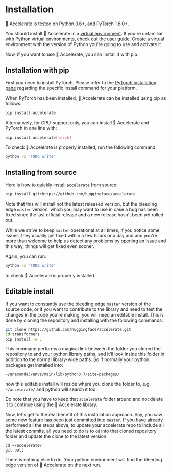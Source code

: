 <!---
Copyright 2021 The HuggingFace Team. All rights reserved.

Licensed under the Apache License, Version 2.0 (the "License");
you may not use this file except in compliance with the License.
You may obtain a copy of the License at

    http://www.apache.org/licenses/LICENSE-2.0

Unless required by applicable law or agreed to in writing, software
distributed under the License is distributed on an "AS IS" BASIS,
WITHOUT WARRANTIES OR CONDITIONS OF ANY KIND, either express or implied.
See the License for the specific language governing permissions and
limitations under the License.
-->

# Installation

🤗 Accelerate is tested on Python 3.6+, and PyTorch 1.6.0+.

You should install 🤗 Accelerate in a [virtual environment](https://docs.python.org/3/library/venv.html). If you're
unfamiliar with Python virtual environments, check out the [user guide](https://packaging.python.org/guides/installing-using-pip-and-virtual-environments/). Create a virtual environment with the version of Python you're going
to use and activate it.

Now, if you want to use 🤗 Accelerate, you can install it with pip.

## Installation with pip

First you need to install PyTorch. Please refer to the
[PyTorch installation page](https://pytorch.org/get-started/locally/#start-locally) regarding the specific install command for your platform.

When PyTorch has been installed, 🤗 Accelerate can be installed using pip as follows:

```bash
pip install accelerate
```

Alternatively, for CPU-support only, you can install 🤗 Accelerate and PyTorch in one line with:

```bash
pip install accelerate[torch]
```

To check 🤗 Accelerate is properly installed, run the following command:

```bash
python -c "TODO write"
```

## Installing from source

Here is how to quickly install `accelerate` from source:

```bash
pip install git+https://github.com/huggingface/accelerate
```

Note that this will install not the latest released version, but the bleeding edge `master` version, which you may want to use in case a bug has been fixed since the last official release and a new release hasn't  been yet rolled out.

While we strive to keep `master` operational at all times, if you notice some issues, they usually get fixed within a few hours or a day and and you're more than welcome to help us detect any problems by opening an [Issue](https://github.com/huggingface/accelerate/issues) and this way, things will get fixed even sooner.

Again, you can run:

```bash
python -c "TODO write"
```

to check 🤗 Accelerate is properly installed.

## Editable install

If you want to constantly use the bleeding edge `master` version of the source code, or if you want to contribute to the library and need to test the changes in the code you're making, you will need an editable install. This is done by cloning the repository and installing with the following commands:

``` bash
git clone https://github.com/huggingface/accelerate.git
cd transformers
pip install -e .
```

This command performs a magical link between the folder you cloned the repository to and your python library paths, and it'll look inside this folder in addition to the normal library-wide paths. So if normally your python packages get installed into:
```
~/anaconda3/envs/main/lib/python3.7/site-packages/
```
now this editable install will reside where you clone the folder to, e.g. `~/accelerate/` and python will search it too.

Do note that you have to keep that `accelerate` folder around and not delete it to continue using the 🤗 Accelerate library.

Now, let's get to the real benefit of this installation approach. Say, you saw some new feature has been just committed into `master`. If you have already performed all the steps above, to update your accelerate repo to include all the latest commits, all you need to do is to `cd` into that cloned repository folder and update the clone to the latest version:

```
cd ~/accelerate/
git pull
```

There is nothing else to do. Your python environment will find the bleeding edge version of 🤗 Accelerate on the next run.

